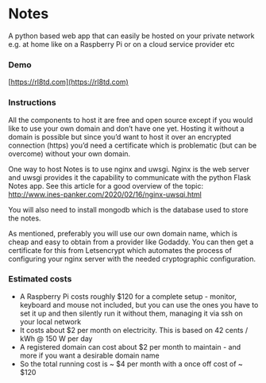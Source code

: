 Notes
=====
A python based web app that can easily be hosted on your private network e.g. at home like on a Raspberry Pi or on a cloud service provider etc

### Demo
[https://rl8td.com](https://rl8td.com)

### Instructions
All the components to host it are free and open source except if you would like to use your own domain and don’t have one yet. Hosting it without a domain is possible but since you’d want to host it over an encrypted connection (https) you’d need a certificate which is problematic (but can be overcome) without your own domain.

One way to host Notes is to use nginx and uwsgi. Nginx is the web server and uwsgi provides it the capability to communicate with the python Flask Notes app. See this article for a good overview of the topic: http://www.ines-panker.com/2020/02/16/nginx-uwsqi.html

You will also need to install mongodb which is the database used to store the notes.

As mentioned, preferably you will use our own domain name, which is cheap and easy to obtain from a provider like Godaddy. You can then get a certificate for this from Letsencrypt which automates the process of configuring your nginx server with the needed cryptographic configuration.

### Estimated costs
* A Raspberry Pi costs roughly $120 for a complete setup - monitor, keyboard and mouse not included, but you can use the ones you have to set it up and then silently run it without them, managing it via ssh on your local network
* It costs about $2 per month on electricity. This is based on 42 cents / kWh @ 150 W per day
* A registered domain can cost about $2 per month to maintain - and more if you want a desirable domain name
* So the total running cost is ~ $4 per month with a once off cost of ~ $120
